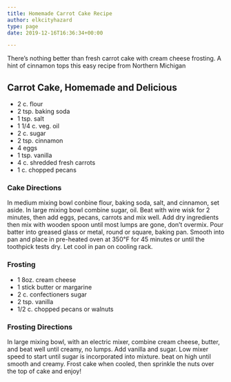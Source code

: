 ```yaml
---
title: Homemade Carrot Cake Recipe
author: elkcityhazard
type: page
date: 2019-12-16T16:36:34+00:00

---
```

There&#8217;s nothing better than fresh carrot cake with cream cheese frosting. A hint of cinnamon tops this easy recipe from Northern Michigan

## Carrot Cake, Homemade and Delicious

  * 2 c. flour
  * 2 tsp. baking soda
  * 1 tsp. salt
  * 1 1/4 c. veg. oil
  * 2 c. sugar
  * 2 tsp. cinnamon
  * 4 eggs
  * 1 tsp. vanilla
  * 4 c. shredded fresh carrots
  * 1 c. chopped pecans

### Cake Directions

In medium mixing bowl conbine flour, baking soda, salt, and cinnamon, set aside. In large mixing bowl combine sugar, oil. Beat with wire wisk for 2 minutes, then add eggs, pecans, carrots and mix well. Add dry ingredients then mix with wooden spoon until most lumps are gone, don&#8217;t overmix. Pour batter into greased glass or metal, round or square, baking pan. Smooth into pan and place in pre-heated oven at 350&#8457; for 45 minutes or until the toothpick tests dry. Let cool in pan on cooling rack.

### Frosting

  * 1 8oz. cream cheese
  * 1 stick butter or margarine
  * 2 c. confectioners sugar
  * 2 tsp. vanilla
  * 1/2 c. chopped pecans or walnuts

### Frosting Directions

In large mixing bowl, with an electric mixer, combine cream cheese, butter, and beat well until creamy, no lumps. Add vanilla and sugar. Low mixer speed to start until sugar is incorporated into mixture. beat on high until smooth and creamy. Frost cake when cooled, then sprinkle the nuts over the top of cake and enjoy!